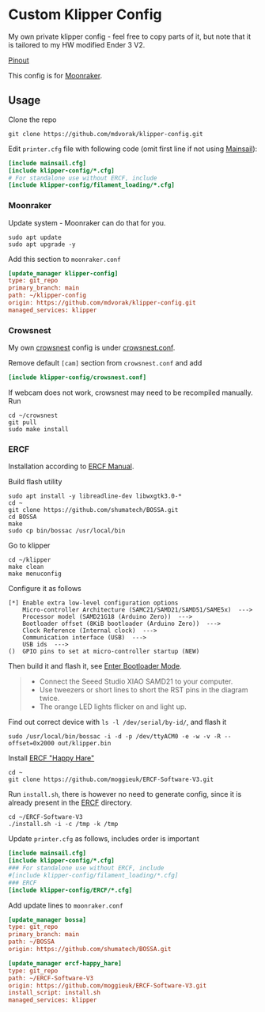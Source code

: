 # Custom Klipper Config

My own private klipper config - feel free to copy parts of it, but note that it is tailored to my HW modified Ender 3 V2.

[Pinout](./_PINOUT.md)

This config is for [Moonraker](https://moonraker.readthedocs.io/en/latest/).

## Usage

Clone the repo

```shell
git clone https://github.com/mdvorak/klipper-config.git
```

Edit `printer.cfg` file with following code (omit first line if not using [Mainsail](https://github.com/mainsail-crew/mainsail-config#readme)):

```ini
[include mainsail.cfg]
[include klipper-config/*.cfg]
# For standalone use without ERCF, include
[include klipper-config/filament_loading/*.cfg]
```

### Moonraker

Update system - Moonraker can do that for you.

```shell
sudo apt update
sudo apt upgrade -y
```

Add this section to `moonraker.conf`

```ini
[update_manager klipper-config]
type: git_repo
primary_branch: main
path: ~/klipper-config
origin: https://github.com/mdvorak/klipper-config.git
managed_services: klipper
```

### Crowsnest

My own [crowsnest](https://github.com/mainsail-crew/crowsnest#readme) config is under [crowsnest.conf](./crowsnest.conf).

Remove default `[cam]` section from `crowsnest.conf` and add

```ini
[include klipper-config/crowsnest.conf]
```

If webcam does not work, crowsnest may need to be recompiled manually. Run

```shell
cd ~/crowsnest
git pull
sudo make install
```

### ERCF

Installation according to [ERCF Manual](https://raw.githubusercontent.com/EtteGit/EnragedRabbitProject/no_toolhead_sensor/Documentation/ERCF_Manual.pdf).

Build flash utility

```shell
sudo apt install -y libreadline-dev libwxgtk3.0-*
cd ~
git clone https://github.com/shumatech/BOSSA.git
cd BOSSA
make
sudo cp bin/bossac /usr/local/bin
```

Go to klipper

```shell
cd ~/klipper
make clean
make menuconfig
```

Configure it as follows

```
[*] Enable extra low-level configuration options
    Micro-controller Architecture (SAMC21/SAMD21/SAMD51/SAME5x)  --->
    Processor model (SAMD21G18 (Arduino Zero))  --->
    Bootloader offset (8KiB bootloader (Arduino Zero))  --->
    Clock Reference (Internal clock)  --->
    Communication interface (USB)  --->
    USB ids  --->
()  GPIO pins to set at micro-controller startup (NEW)
```

Then build it and flash it, see [Enter Bootloader Mode](https://wiki.seeedstudio.com/Seeeduino-XIAO/#enter-bootloader-mode).

> * Connect the Seeed Studio XIAO SAMD21 to your computer.
> * Use tweezers or short lines to short the RST pins in the diagram twice.
> * The orange LED lights flicker on and light up.

Find out correct device with `ls -l /dev/serial/by-id/`, and flash it

```shell
sudo /usr/local/bin/bossac -i -d -p /dev/ttyACM0 -e -w -v -R --offset=0x2000 out/klipper.bin
```

Install [ERCF "Happy Hare"](https://github.com/moggieuk/ERCF-Software-V3)

```shell
cd ~
git clone https://github.com/moggieuk/ERCF-Software-V3.git
```

Run `install.sh`, there is however no need to generate config, since it is already present in the [ERCF](./ERCF) directory.

```shell
cd ~/ERCF-Software-V3
./install.sh -i -c /tmp -k /tmp 
```

Update `printer.cfg` as follows, includes order is important

```ini
[include mainsail.cfg]
[include klipper-config/*.cfg]
### For standalone use without ERCF, include
#[include klipper-config/filament_loading/*.cfg]
### ERCF
[include klipper-config/ERCF/*.cfg]
```

Add update lines to `moonraker.conf`

```ini
[update_manager bossa]
type: git_repo
primary_branch: main
path: ~/BOSSA
origin: https://github.com/shumatech/BOSSA.git

[update_manager ercf-happy_hare]
type: git_repo
path: ~/ERCF-Software-V3
origin: https://github.com/moggieuk/ERCF-Software-V3.git
install_script: install.sh
managed_services: klipper
```
